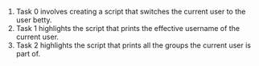 1. Task 0 involves creating a script that switches the current user to the user betty.
2. Task 1 highlights the script that prints the effective username of the current user.
3. Task 2 highlights the script that prints all the groups the current user is part of.
